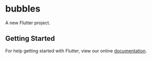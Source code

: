 # bubbles

A new Flutter project.

## Getting Started

For help getting started with Flutter, view our online
[documentation](https://flutter.io/).
